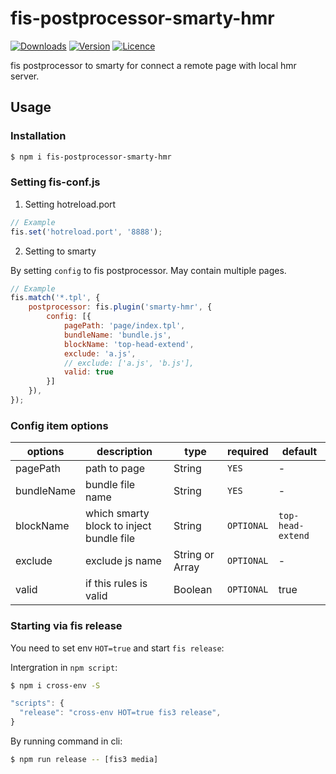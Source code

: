 # fis-postprocessor-smarty-hmr

<p align="left">
    <a href="https://www.npmjs.com/package/fis-postprocesscor-smarty-hmr"><img src="https://img.shields.io/npm/v/fis-postprocessor-smarty-hmr.svg" alt="Downloads"></a>
    <a href="https://www.npmjs.com/package/fis-postprocesscor-smarty-hmr"><img src="https://img.shields.io/npm/dm/fis-postprocessor-smarty-hmr.svg" alt="Version"></a>
    <a href="https://www.npmjs.com/package/fis-postprocesscor-smarty-hmr"><img src="https://img.shields.io/npm/l/fis-postprocessor-smarty-hmr.svg" alt="Licence"></a>
</p>

fis postprocessor to smarty for connect a remote page with local hmr server.

## Usage

### Installation

```bash
$ npm i fis-postprocessor-smarty-hmr
```

### Setting fis-conf.js

1. Setting hotreload.port

```js
// Example
fis.set('hotreload.port', '8888');
```

2. Setting to smarty

By setting `config` to fis postprocessor. May contain multiple pages.

```js
// Example
fis.match('*.tpl', {
    postprocessor: fis.plugin('smarty-hmr', {
        config: [{
            pagePath: 'page/index.tpl',
            bundleName: 'bundle.js',
            blockName: 'top-head-extend',
            exclude: 'a.js',
            // exclude: ['a.js', 'b.js'],            
            valid: true
        }]
    }),
});
```

### Config item options

|options|description|type|required|default|
|---|---|---|---|---|
|pagePath|path to page| String |`YES` | - |
|bundleName|bundle file name | String | `YES` | - |
|blockName|which smarty block to inject bundle file |String| `OPTIONAL` | `top-head-extend` |
|exclude| exclude js name | String or Array | `OPTIONAL` | - |
|valid|if this rules is valid| Boolean | `OPTIONAL` | true |

### Starting via fis release 

You need to set env `HOT=true` and start `fis release`: 

Intergration in `npm script`:

```bash
$ npm i cross-env -S
```

```js
"scripts": {
  "release": "cross-env HOT=true fis3 release",
}
```

By running command in cli:

```bash
$ npm run release -- [fis3 media]
```

